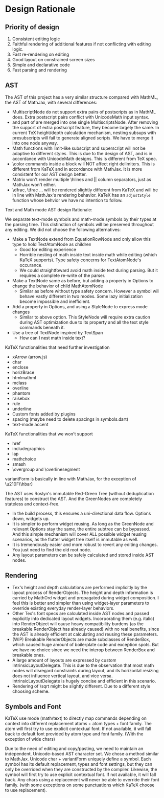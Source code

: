 # Design Rationale

## Priority of design
1. Consistent editing logic
2. Faithful rendering of additional features if not conflicting with editing logic.
3. Fast re-rendering on editing
4. Good layout on constrained screen sizes
5. Simple and declarative code
6. Fast parsing and rendering

## AST

The AST of this project has a very similar structure compared with MathML, the AST of MathJax, with several differences:

- MultiscriptNode do not support extra pairs of postscripts as <mmultiscripts> in MathML does. Extra postscript pairs conflict with UnicodeMath input syntax. 
- <msubsup> and part of <mmultiscripts> are merged into one single MultiscriptsNode. After removing the support of extra postscript feature, they become largely the same. In current TeX height/depth calculation mechanism, nesting subsups with presubscripts will fail to generate aligned scripts. We have to merge it into one node anyway.
- Math functions with limit-like subscript and superscript will not be adaptive to different styles. This is due to the design of AST, and is in accordance with UnicodeMath designs. This is different from TeX spec.
- \color commands inside a block will NOT affect right delimiters. This is different from KaTeX and in accordance with MathJax. It is more consistent for our AST design better.
- Matrix won't render multiple \hlines and || column separators, just as MathJax won't either.
- \dfrac, \tfrac ... will be rendered slightly different from KaTeX and will be in line with MathJax's rendering behavior. KaTeX has an `adjustStyle` function whose behvior we have no intention to follow. 


Text and Math mode AST design Rationale:

We separate text-mode symbols and math-mode symbols by their types at the parsing time. This distinction of symbols will be preserved throughout any editing. We did not choose the following alternatives:
- Make a TextNode extend from EquationRowNode and only allow this type to hold TextAtomNode as children
    - Good for editing experience
    - Horrible nesting of math inside text inside math while editing (which KaTeX supports). Type safety concerns for TextAtomNode's occurance.
    - We could straightfoward avoid math inside text during parsing. But it requires a complete re-write of the parser.
- Make a TextNode same as before, but adding a property in Options to change the behavior of child MathAtomNode
    - Similar as before without type safety concern. However a symbol will behave vastly different in two modes. Some lazy initialization become impossible and inefficient.
- Add a property in Options, and using a StyleNode to express mode changes
    - Similar to above option. This StyleNode will require extra caution during AST optimization due to its property and all the text style commands beneath it.
- Use a tree of TextNode inspired by TextSpan
    - How can I nest math inside text?


KaTeX functionalities that need further investigation
- xArrow (arrow.js)
- char
- enclose
- horizBrace
- htmlmathml
- mclass
- overline
- phantom
- raisebox
- rule
- underline
- Custom fonts added by plugins
- spacing (maybe need to delete spacings in symbols.dart)
- text-mode accent


KaTeX functionalities that we won't support
- href
- includegraphics
- lap
- mathchoice
- smash
- \overgroup and \overlinesegment

variantForm is basically in line with MathJax, for the exception of \u210F(\hbar)


The AST uses Roslyn's immutable Red-Green Tree (without deduplication features) to construct the AST. And the GreenNodes are completely stateless and context-free.
- In the build process, this ensures a uni-directional data flow. Options down, widgets up.
- It is simpler to perform widget reusing. As long as the GreenNode and relevant Options stay the same, the entire subtree can be bypassed. And this simple mechanism will cover ALL possible widget reusing scenarios, as the flutter widget tree itself is immutable as well.
- It is tremendously easier and more robust to revert any editing changes. You just need to find the old root node.
- Any layout parameters can be safely calculated and stored inside AST nodes.


## Rendering
- Tex's height and depth calculations are performed implicitly by the layout process of RenderObjects. The height and depth information is carried by MathOrd widget and propagated during widget composition. I feel this is better and simpler than using widget-layer parameters to override existing everyday render-layer behaviors.
- Other Tex's font specs are calculated inside AST nodes and passed explicitly into dedicated layout widgets. Incorporating them (e.g. italic) into RenderObject will cause heavy compatibility burdens (as the breakable RenderObject has already caused) with no real benefits, since the AST is already efficient at calculating and reusing these parameters.
- (WIP) Breakable RenderObjects are made subclasses of RenderBox, which caused huge amount of boilerplate code and exception spots. But we have no choice since we need the interop between RenderBox and breakable ones.
- A large amount of layouts are expressed by custom IntrinsicLayoutDelegate. This is due to the observation that most math nodes will disregard constraints during layout, and its horizontal resizing does not influence vertical layout, and vice versa. IntrinsicLayoutDelegate is hugely concise and efficient in this scenario.
- Rendering of \sqrt might be slightly different. Due to a different style choosing scheme.

## Symbols and Font
KaTeX use mode (math/text) to directly map commands depending on context into different replacement atoms + atom types + font family. The atom will first try to use explicit contextual font. If not available, it will fall back to default font provided by atom type and font family. (With the exception of wide chars)

Due to the need of editing and copy/pasting, we need to maintain an independent, Unicode-based AST character set. We chose a method similar to MathJax. Unicode char + variantForm uniquely define a symbol. Each symbol has its default replacement, types and font settings, but they can only be overrided when they are constructed by the compiler. Likewise, the symbol will first try to use explicit contextual font. If not available, it will fall back. Any chars using a replacement will never be able to override their font family. (with some exceptions on some punctuations which KaTeX choose to use replacement).
